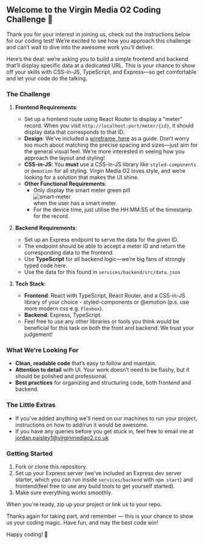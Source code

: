 
## Welcome to the Virgin Media O2 Coding Challenge 🎉

Thank you for your interest in joining us, check out the instructions below for our coding test!
We’re excited to see how you approach this challenge and can’t wait to dive into the awesome work you’ll deliver.

Here’s the deal: we’re asking you to build a simple frontend and backend that’ll display specific data at a dedicated URL. This is your chance to show off your skills with CSS-in-JS, TypeScript, and Express—so get comfortable and let your code do the talking.

### The Challenge

1. **Frontend Requirements**:
   - Set up a frontend route using React Router to display a "meter" record. When you visit `http://localhost:port/meter/{id}`, it should display data that corresponds to that ID.
   - **Design**: We’ve included a [wireframe, here](https://www.figma.com/design/ty5UkYwB6iWDsFLZzx6V8i/Frontend-Coding-Test?node-id=0-1&t=VKKWwlXSbe00mvp3-1) as a guide. Don’t worry too much about matching the precise spacing and sizes—just aim for the general visual feel. We’re more interested in seeing how you approach the layout and styling!
   - **CSS-in-JS**: You **must** use a CSS-in-JS library like `styled-components` or `@emotion` for all styling. Virgin Media O2 loves style, and we’re looking for a solution that makes the UI shine.
   - **Other Functional Requirements**: 
     - Only display the smart meter green pill\
      ![smart-meter](smart-meter-screenshot.png)\
      when the user has a smart meter. 
     - For the device time, just utilise the HH:MM:SS of the timestamp for the record.

2. **Backend Requirements**:
   - Set up an Express endpoint to serve the data for the given ID.
   - The endpoint should be able to accept a meter ID and return the corresponding data to the frontend.
   - Use **TypeScript** for all backend logic—we’re big fans of strongly typed code here.
   - Use the data for this found in `services/backend/src/data.json`

3. **Tech Stack**:
   - **Frontend**: React with TypeScript, React Router, and a CSS-in-JS library of your choice - styled-components or @emotion (p.s. use more modern css e.g. `Flexbox`).
   - **Backend**: Express, TypeScript.
   - Feel free to use any other libraries or tools you think would be beneficial for this task on both the front and backend. We trust your judgement!

### What We’re Looking For

- **Clean, readable code** that’s easy to follow and maintain.
- **Attention to detail** with UI. Your work doesn’t need to be flashy, but it should be polished and professional.
- **Best practices** for organizing and structuring code, both frontend and backend.

### The Little Extras

- If you've added anything we'll need on our machines to run your project, instructions on how to add/run it would be awesome.
- If you have any queries before you get stuck in, feel free to email me at jordan.paisley1@virginmediao2.co.uk

### Getting Started

1. Fork or clone this repository.
2. Set up your Express server (we've included an Express dev server starter, which you can run inside `services/backend` with `npm start`) and frontend(feel free to use any build tools to get yourself started).
3. Make sure everything works smoothly.

When you're ready, zip up your project or link us to your repo. 

Thanks again for taking part, and remember — this is your chance to show us your coding magic. 
Have fun, and may the best code win!

Happy coding! 🚀
